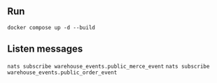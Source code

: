 ## Run
`docker compose up -d --build`

## Listen messages
`nats subscribe warehouse_events.public_merce_event`
`nats subscribe warehouse_events.public_order_event`

